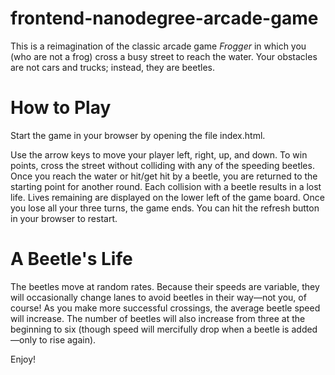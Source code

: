 frontend-nanodegree-arcade-game
===============================

This is a reimagination of the classic arcade game *Frogger* in which you (who
are not a frog) cross a busy street to reach the water.  Your obstacles are not
cars and trucks; instead, they are beetles.

# How to Play

Start the game in your browser by opening the file index.html.

Use the arrow keys to move your player left, right, up, and down.  To win points,
cross the street without colliding with any of the speeding beetles.  Once you
reach the water or hit/get hit by a beetle, you are returned to the starting
point for another round.  Each collision with a beetle results in a lost life.
Lives remaining are displayed on the lower left of the game board.  Once you
lose all your three turns, the game ends.  You can hit the refresh button in
your browser to restart.

# A Beetle's Life

The beetles move at random rates.  Because their speeds are variable, they
will occasionally change lanes to avoid beetles in their way&mdash;not you, of
course! As you make more successful crossings, the average beetle speed will
increase.  The number of beetles will also increase from three at the beginning
to six (though speed will mercifully drop when a beetle is added&mdash;only
to rise again).

Enjoy!
